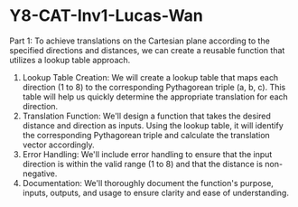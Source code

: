 # Y8-CAT-Inv1-Lucas-Wan


Part 1:
To achieve translations on the Cartesian plane according to the specified directions and distances, we can create a reusable function that utilizes a lookup table approach.

1. Lookup Table Creation: We will create a lookup table that maps each direction (1 to 8) to the corresponding Pythagorean triple (a, b, c). This table will help us quickly determine the appropriate translation for each direction.
2. Translation Function: We'll design a function that takes the desired distance and direction as inputs. Using the lookup table, it will identify the corresponding Pythagorean triple and calculate the translation vector accordingly.
3. Error Handling: We'll include error handling to ensure that the input direction is within the valid range (1 to 8) and that the distance is non-negative.
4. Documentation: We'll thoroughly document the function's purpose, inputs, outputs, and usage to ensure clarity and ease of understanding.

